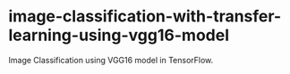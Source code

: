 # image-classification-with-transfer-learning-using-vgg16-model
Image Classification using VGG16 model in TensorFlow.
